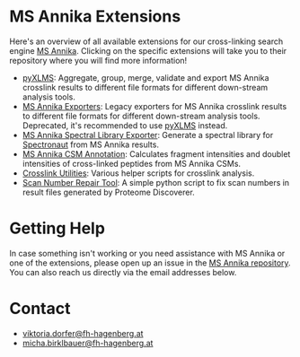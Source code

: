# MS Annika Extensions

Here's an overview of all available extensions for our cross-linking search
engine [MS Annika](https://github.com/hgb-bin-proteomics/MSAnnika). Clicking
on the specific extensions will take you to their repository where you will find
more information!

- [pyXLMS](https://github.com/hgb-bin-proteomics/pyXLMS): Aggregate, group, merge, validate and export MS Annika crosslink results to different file formats for different down-stream analysis tools.
- [MS Annika Exporters](https://github.com/hgb-bin-proteomics/MSAnnika_exporters): Legacy exporters for MS Annika crosslink results to different file formats for different down-stream analysis tools. Deprecated, it's recommended to use [pyXLMS](https://github.com/hgb-bin-proteomics/pyXLMS) instead.
- [MS Annika Spectral Library Exporter](https://github.com/hgb-bin-proteomics/MSAnnika_Spectral_Library_exporter): Generate a spectral library for [Spectronaut](https://biognosys.com/software/spectronaut/) from MS Annika results.
- [MS Annika CSM Annotation](https://github.com/hgb-bin-proteomics/MSAnnika_CSM_Annotation): Calculates fragment intensities and doublet intensities of cross-linked peptides from MS Annika CSMs.
- [Crosslink Utilities](https://github.com/hgb-bin-proteomics/Crosslink_Utils): Various helper scripts for crosslink analysis.
- [Scan Number Repair Tool](https://github.com/hgb-bin-proteomics/Proteome_Discoverer_MGF_Scan_Number_Repair_Tool): A simple python script to fix scan numbers in result files generated by Proteome Discoverer.

# Getting Help

In case something isn't working or you need assistance with MS Annika or one of
the extensions, please open up an issue in the [MS Annika repository](https://github.com/hgb-bin-proteomics/MSAnnika/issues). You can also reach us directly
via the email addresses below.

# Contact

- [viktoria.dorfer@fh-hagenberg.at](mailto:viktoria.dorfer@fh-hagenberg.at)
- [micha.birklbauer@fh-hagenberg.at](mailto:micha.birklbauer@fh-hagenberg.at)
